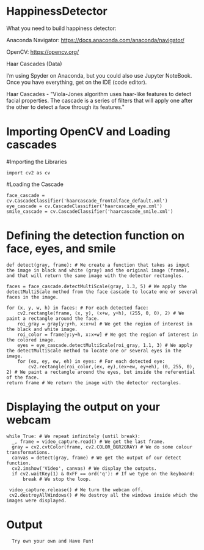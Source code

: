 # HappinessDetector

What you need to build happiness detector:

Anaconda Navigator: https://docs.anaconda.com/anaconda/navigator/

OpenCV: https://opencv.org/

Haar Cascades (Data)

I’m using Spyder on Anaconda, but you could also use Jupyter NoteBook. Once you have everything, get on the IDE (code editor).

Haar Cascades - "Viola-Jones algorithm uses haar-like features to detect facial properties. The cascade is a series of filters that will apply one after the other to detect a face through its features."

# Importing OpenCV and Loading cascades

#Importing the Libraries

    import cv2 as cv

#Loading the Cascade

    face_cascade = cv.CascadeClassifier('haarcascade_frontalface_default.xml')
    eye_cascade = cv.CascadeClassifier('haarcascade_eye.xml')
    smile_cascade = cv.CascadeClassifier('haarcascade_smile.xml')
   
 #  Defining the detection function on face, eyes, and smile
 
    def detect(gray, frame): # We create a function that takes as input the image in black and white (gray) and the original image (frame), and that will return the same image with the detector rectangles. 
    
    faces = face_cascade.detectMultiScale(gray, 1.3, 5) # We apply the detectMultiScale method from the face cascade to locate one or several faces in the image.
    
    for (x, y, w, h) in faces: # For each detected face:
        cv2.rectangle(frame, (x, y), (x+w, y+h), (255, 0, 0), 2) # We paint a rectangle around the face.
        roi_gray = gray[y:y+h, x:x+w] # We get the region of interest in the black and white image.
        roi_color = frame[y:y+h, x:x+w] # We get the region of interest in the colored image.
        eyes = eye_cascade.detectMultiScale(roi_gray, 1.1, 3) # We apply the detectMultiScale method to locate one or several eyes in the image.
        for (ex, ey, ew, eh) in eyes: # For each detected eye:
            cv2.rectangle(roi_color,(ex, ey),(ex+ew, ey+eh), (0, 255, 0), 2) # We paint a rectangle around the eyes, but inside the referential of the face.
    return frame # We return the image with the detector rectangles.
    
  # Displaying the output on your webcam
  
    while True: # We repeat infinitely (until break):
      _, frame = video_capture.read() # We get the last frame.
      gray = cv2.cvtColor(frame, cv2.COLOR_BGR2GRAY) # We do some colour transformations.
      canvas = detect(gray, frame) # We get the output of our detect function.
      cv2.imshow('Video', canvas) # We display the outputs.
      if cv2.waitKey(1) & 0xFF == ord('q'): # If we type on the keyboard:
          break # We stop the loop.

     video_capture.release() # We turn the webcam off.
     cv2.destroyAllWindows() # We destroy all the windows inside which the images were displayed.
     
     
  # Output
  
      Try own your own and Have Fun!
